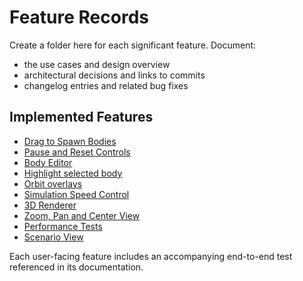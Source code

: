 # Feature Records

Create a folder here for each significant feature. Document:

- the use cases and design overview
- architectural decisions and links to commits
- changelog entries and related bug fixes

## Implemented Features

- [Drag to Spawn Bodies](drag-spawn/README.md)
- [Pause and Reset Controls](pause-reset/README.md)
- [Body Editor](body-editor/README.md)
- [Highlight selected body](select-highlight/README.md)
- [Orbit overlays](orbit-overlay/README.md)
- [Simulation Speed Control](speed-control/README.md)
- [3D Renderer](three-renderer/README.md)
- [Zoom, Pan and Center View](zoom-pan/README.md)
- [Performance Tests](performance-tests/README.md)
- [Scenario View](scenario-view/README.md)

Each user-facing feature includes an accompanying end-to-end test referenced in its documentation.
